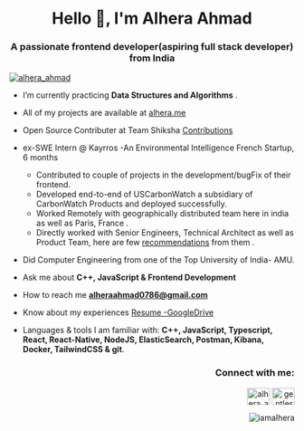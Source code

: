 <h1 align="center">Hello 👋, I'm Alhera Ahmad</h1>
<h3 align="center">A passionate frontend developer(aspiring full stack developer) from India</h3>

<p align="left"> <a href="https://twitter.com/alhera_ahmad" target="blank"><img src="https://img.shields.io/twitter/follow/alhera_ahmad?logo=twitter&style=for-the-badge" alt="alhera_ahmad" /></a> </p>

-  I’m currently practicing **Data Structures and Algorithms**  .

-  All of my projects are available at [alhera.me](https://www.alhera.me/)

-  Open Source Contributer at Team Shiksha [Contributions](https://github.com/TeamShiksha/openlogo/pulls?q=is%3Apr+is%3Aclosed+author%3Aiamalhera)

- ex-SWE Intern @ Kayrros -An Environmental Intelligence French Startup, 6 months
  - Contributed to couple of projects in the development/bugFix of their frontend.
  - Developed end-to-end of USCarbonWatch a subsidiary of CarbonWatch Products and deployed successfully.
  - Worked Remotely with geographically distributed team here in india as well as Paris, France .
  - Directly worked with Senior Engineers, Technical Architect as well as Product Team, here are few [recommendations](https://www.linkedin.com/in/gentleshah/details/recommendations/) from them .
 
-  Did Computer Engineering from one of the Top University of India- AMU. 

-  Ask me about **C++, JavaScript & Frontend Development**

-  How to reach me **alheraahmad0786@gmail.com**

-  Know about my experiences [Resume -GoogleDrive](https://drive.google.com/file/d/1xe5UJRUSkkGlkP0QSAfJHuJNR77zqdsi/view)

-  Languages & tools I am familiar with: **C++, JavaScript, Typescript, React, React-Native, NodeJS, ElasticSearch, Postman, Kibana, Docker, TailwindCSS & git**.

<h3 align="right">Connect with me:</h3>
<p align="right">
<a href="https://twitter.com/alhera_ahmad" target="blank"><img align="center" src="https://raw.githubusercontent.com/rahuldkjain/github-profile-readme-generator/master/src/images/icons/Social/twitter.svg" alt="alhera_ahmad" height="30" width="40" /></a>
<a href="https://linkedin.com/in/gentleshah" target="blank"><img align="center" src="https://raw.githubusercontent.com/rahuldkjain/github-profile-readme-generator/master/src/images/icons/Social/linked-in-alt.svg" alt="gentleshah" height="30" width="40" /></a>
</p>

<p><img align="right" src="https://github-readme-stats.vercel.app/api/top-langs?username=iamalhera&show_icons=true&locale=en&layout=compact" alt="iamalhera" /></p>



